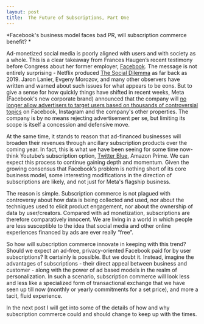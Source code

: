 ```yaml
---
layout: post
title:  The Future of Subscriptions, Part One 
---
```


*Facebook's business model faces bad PR, will subscription commerce benefit? *

<!--excerpt--> 

Ad-monetized social media is poorly aligned with users and with society as a whole.  This is a clear takeaway from Frances Haugen’s recent testimony before Congress about her former employer, [Facebook](https://www.nytimes.com/2021/10/05/technology/haugen-facebook.html).   The message is not entirely surprising -  Netflix produced [The Social Dilemma](https://www.thesocialdilemma.com) as far back as 2019.  Jaron Lanier, Evgeny Morozov, and many other observers have written and warned about such issues for what appears to be eons.  But to give a sense for how quickly things have shifted in recent weeks, Meta (Facebook's new corporate brand) announced that the company will [no longer allow advertisers to target users based on thousands of controversial topics](https://www.nytimes.com/2021/11/09/technology/meta-facebook-ad-targeting.html) on Facebook, Instagram and the company's other properties.  The company is by no means rejecting advertisement per se, but limiting its scope is itself a concession and defensive move. 

At the same time, it stands to reason that ad-financed businesses will broaden their revenues through ancillary subscription products over the coming year.  In fact, this is what we have been seeing for some time now- think Youtube’s subscription option, [Twitter Blue](https://www.nytimes.com/2021/11/09/technology/twitter-blue-news-articles.html), Amazon Prime.  We can expect this process to continue gaining depth and momentum.  Given the growing consensus that Facebook’s problem is nothing short of its core business model, some interesting modifications in the direction of subscriptions are likely, and not just for Meta's flagship business.  

The reason is simple.  Subscription commerce is not plagued with controversy about how data is being collected and used, nor about the techniques used to elicit product engagement, nor about the ownership of data by user/creators.   Compared with ad monetization, subscriptions are therefore comparatively innocent.  We are living in a world in which people are less susceptible to the idea that social media and other online experiences financed by ads are ever really “free”.  

So how will subscription commerce innovate in keeping with this trend?  Should we expect an ad-free, privacy-oriented Facebook paid for by user subscriptions?  It certainly is possible.  But we doubt it.  Instead, imagine the advantages of subscriptions - their direct appeal between business and customer - along with the power of ad based models in the realm of personalization.    In such a scenario, subscription commerce will look less and less like a specialized form of transactional exchange that we have seen up till now (monthly or yearly commitments for a set price), and more a tacit, fluid experience.  

In the next post I will get into some of the details of how and why subscription commerce could and should change to keep up with the times.  
